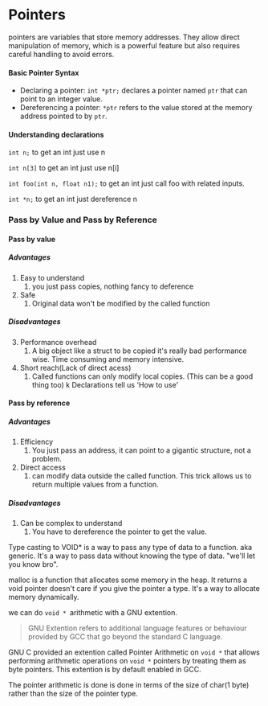 # Pointers

pointers are variables that store memory addresses. They allow direct manipulation of memory, which is a powerful feature but also requires careful handling to avoid errors.

#### Basic Pointer Syntax

- Declaring a pointer: `int *ptr;` declares a pointer named `ptr` that can point to an integer value.
- Dereferencing a pointer: `*ptr` refers to the value stored at the memory address pointed to by `ptr`.

#### Understanding declarations

`int n;` to get an int just use n

`int n[3]` to get an int just use n[i]

`int foo(int n, float n1);` to get an int just call foo with related inputs.

`int *n;` to get an int just dereference n


### Pass by Value and Pass by Reference

#### Pass by value

##### Advantages

1. Easy to understand
   1. you just pass copies, nothing fancy to deference
2. Safe
   1. Original data won't be modified by the called function

##### Disadvantages

3. Performance overhead
   1. A big object like a struct to be copied it's really bad performance wise. Time consuming and memory intensive.
4. Short reach(Lack of direct acess)
   1. Called functions can only modify local copies. (This can be a good thing too) k
Declarations tell us 'How to use'

#### Pass by reference

##### Advantages

1. Efficiency
   1. You just pass an address, it can point to a gigantic structure, not a problem.
2. Direct access
   1. can modify data outside the called function. This trick allows us to return multiple values from a function.

##### Disadvantages

1. Can be complex to understand
    1. You have to dereference the pointer to get the value.


Type casting to VOID* is a way to pass any type of data to a function. aka generic. It's a way to pass data without knowing the type of data. "we'll let you know bro".

malloc is a function that allocates some memory in the heap. It returns a void pointer doesn't care if you give the pointer a type. It's a way to allocate memory dynamically.

we can do `void * `arithmetic with a GNU extention. 

> GNU Extention refers to additional language features or behaviour provided by GCC that go beyond the standard C language.

GNU C provided an extention called Pointer Arithmetic on `void *` that allows performing arithmetic operations on `void *` pointers by treating them as byte pointers. This extention is by default enabled in GCC.

The pointer arithmetic is done is done in terms of the size of char(1 byte) rather than the size of the pointer type. 


